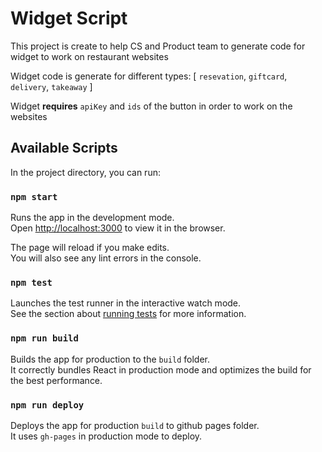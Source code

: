 # Widget Script

This project is create to help CS and Product team to generate code for widget to work on restaurant websites

Widget code is generate for different types: [ `resevation`, `giftcard`, `delivery`, `takeaway` ]

Widget **requires** `apiKey` and `ids` of the button in order to work on the websites

## Available Scripts

In the project directory, you can run:

### `npm start`

Runs the app in the development mode.\
Open [http://localhost:3000](http://localhost:3000) to view it in the browser.

The page will reload if you make edits.\
You will also see any lint errors in the console.

### `npm test`

Launches the test runner in the interactive watch mode.\
See the section about [running tests](https://facebook.github.io/create-react-app/docs/running-tests) for more information.

### `npm run build`

Builds the app for production to the `build` folder.\
It correctly bundles React in production mode and optimizes the build for the best performance.

### `npm run deploy`

Deploys the app for production `build` to github pages folder.\
It uses `gh-pages` in production mode to deploy.

